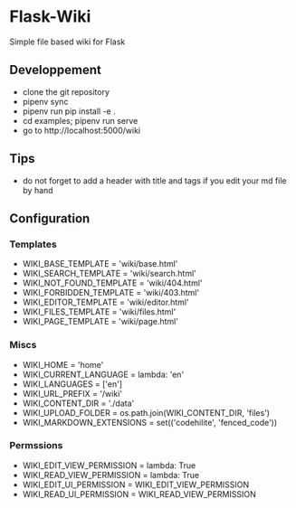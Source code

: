 # Flask-Wiki
Simple file based wiki for Flask

## Developpement

- clone the git repository
- pipenv sync
- pipenv run pip install -e .
- cd examples; pipenv run serve
- go to http://localhost:5000/wiki

## Tips

- do not forget to add a header with title and tags if you edit your md file by hand

## Configuration

### Templates

- WIKI_BASE_TEMPLATE = 'wiki/base.html'
- WIKI_SEARCH_TEMPLATE = 'wiki/search.html'
- WIKI_NOT_FOUND_TEMPLATE = 'wiki/404.html'
- WIKI_FORBIDDEN_TEMPLATE = 'wiki/403.html'
- WIKI_EDITOR_TEMPLATE = 'wiki/editor.html'
- WIKI_FILES_TEMPLATE = 'wiki/files.html'
- WIKI_PAGE_TEMPLATE = 'wiki/page.html'

### Miscs

- WIKI_HOME = 'home'
- WIKI_CURRENT_LANGUAGE = lambda: 'en'
- WIKI_LANGUAGES = ['en']
- WIKI_URL_PREFIX = '/wiki'
- WIKI_CONTENT_DIR = './data'
- WIKI_UPLOAD_FOLDER = os.path.join(WIKI_CONTENT_DIR, 'files')
- WIKI_MARKDOWN_EXTENSIONS = set(('codehilite', 'fenced_code'))

### Permssions

- WIKI_EDIT_VIEW_PERMISSION = lambda: True
- WIKI_READ_VIEW_PERMISSION = lambda: True
- WIKI_EDIT_UI_PERMISSION = WIKI_EDIT_VIEW_PERMISSION
- WIKI_READ_UI_PERMISSION = WIKI_READ_VIEW_PERMISSION
